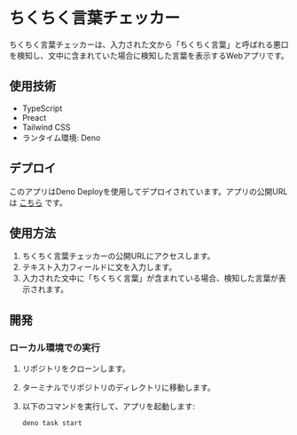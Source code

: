 # ちくちく言葉チェッカー

ちくちく言葉チェッカーは、入力された文から「ちくちく言葉」と呼ばれる悪口を検知し、文中に含まれていた場合に検知した言葉を表示するWebアプリです。

## 使用技術

- TypeScript
- Preact
- Tailwind CSS
- ランタイム環境: Deno

## デプロイ

このアプリはDeno Deployを使用してデプロイされています。アプリの公開URLは [こちら](https://tikutiku.deno.dev/) です。

## 使用方法

1. ちくちく言葉チェッカーの公開URLにアクセスします。
2. テキスト入力フィールドに文を入力します。
3. 入力された文中に「ちくちく言葉」が含まれている場合、検知した言葉が表示されます。

## 開発

### ローカル環境での実行

1. リポジトリをクローンします。
2. ターミナルでリポジトリのディレクトリに移動します。
3. 以下のコマンドを実行して、アプリを起動します:

   ```bash
   deno task start

